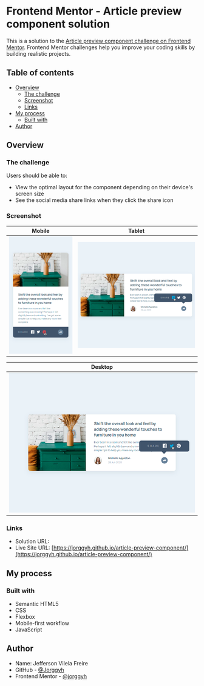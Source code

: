 # Frontend Mentor - Article preview component solution

This is a solution to the [Article preview component challenge on Frontend Mentor](https://www.frontendmentor.io/challenges/article-preview-component-dYBN_pYFT). Frontend Mentor challenges help you improve your coding skills by building realistic projects.

## Table of contents

- [Overview](#overview)
    - [The challenge](#the-challenge)
    - [Screenshot](#screenshot)
    - [Links](#links)
- [My process](#my-process)
    - [Built with](#built-with)
- [Author](#author)

## Overview

### The challenge

Users should be able to:

- View the optimal layout for the component depending on their device's screen size
- See the social media share links when they click the share icon

### Screenshot

| Mobile                          | Tablet                          |
|---------------------------------|---------------------------------|
| ![](/img/screenshot-mobile.png) | ![](/img/screenshot-tablet.png) |

| Desktop                          |
|----------------------------------|
| ![](/img/screenshot-desktop.png) |

### Links

- Solution
  URL: []()
- Live Site
  URL: [https://jorggyh.github.io/article-preview-component/](https://jorggyh.github.io/article-preview-component/)

## My process

### Built with

- Semantic HTML5
- CSS
- Flexbox
- Mobile-first workflow
- JavaScript

## Author

- Name: Jefferson Vilela Freire
- GitHub - [@Jorggyh](https://github.com/Jorggyh)
- Frontend Mentor - [@jorggyh](https://www.frontendmentor.io/profile/jorggyh)
